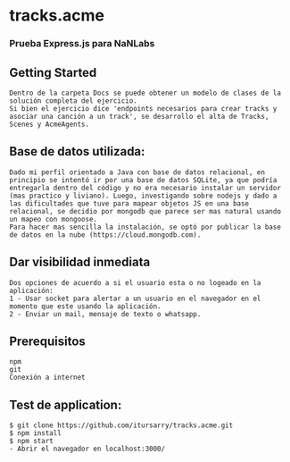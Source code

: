 # tracks.acme
### Prueba Express.js para NaNLabs

## Getting Started
```
Dentro de la carpeta Docs se puede obtener un modelo de clases de la solución completa del ejercicio.
Si bien el ejercicio dice 'endpoints necesarios para crear tracks y asociar una canción a un track', se desarrollo el alta de Tracks, Scenes y AcmeAgents.
```

## Base de datos utilizada:
```
Dado mi perfil orientado a Java con base de datos relacional, en principio se intentó ir por una base de datos SQLite, ya que podría entregarla dentro del código y no era necesario instalar un servidor (mas practico y liviano). Luego, investigando sobre nodejs y dado a las dificultades que tuve para mapear objetos JS en una base relacional, se decidio por mongodb que parece ser mas natural usando un mapeo con mongoose.
Para hacer mas sencilla la instalación, se optó por publicar la base de datos en la nube (https://cloud.mongodb.com).
```

## Dar visibilidad inmediata
```
Dos opciones de acuerdo a si el usuario esta o no logeado en la aplicación:
1 - Usar socket para alertar a un usuario en el navegador en el momento que este usando la aplicación.
2 - Enviar un mail, mensaje de texto o whatsapp.
```

## Prerequisitos
```
npm
git
Conexión a internet
```

## Test de application:

```
$ git clone https://github.com/itursarry/tracks.acme.git
$ npm install
$ npm start
- Abrir el navegador en localhost:3000/
```

